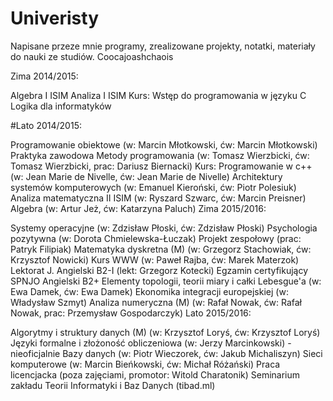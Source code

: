 # Univeristy
Napisane przeze mnie programy, zrealizowane projekty, notatki, materiały do nauki ze studiów.
Coocajoashchaois

Zima 2014/2015:

Algebra I ISIM 
Analiza I ISIM 
Kurs: Wstęp do programowania w języku C
Logika dla informatyków 

#Lato 2014/2015:

Programowanie obiektowe (w: Marcin Młotkowski, ćw: Marcin Młotkowski)
Praktyka zawodowa
Metody programowania (w: Tomasz Wierzbicki, ćw: Tomasz Wierzbicki, prac: Dariusz Biernacki)
Kurs: Programowanie w c++ (w: Jean Marie de Nivelle, ćw: Jean Marie de Nivelle)
Architektury systemów komputerowych (w: Emanuel Kieroński, ćw: Piotr Polesiuk)
Analiza matematyczna II ISIM (w: Ryszard Szwarc, ćw: Marcin Preisner)
Algebra (w: Artur Jeż, ćw: Katarzyna Paluch)
Zima 2015/2016:

Systemy operacyjne (w: Zdzisław Płoski, ćw: Zdzisław Płoski)
Psychologia pozytywna (w: Dorota Chmielewska-Łuczak)
Projekt zespołowy (prac: Patryk Filipiak)
Matematyka dyskretna (M) (w: Grzegorz Stachowiak, ćw: Krzysztof Nowicki)
Kurs WWW (w: Paweł Rajba, ćw: Marek Materzok)
Lektorat J. Angielski B2-I (lekt: Grzegorz Kotecki)
Egzamin certyfikujący SPNJO Angielski B2+
Elementy topologii, teorii miary i całki Lebesgue'a (w: Ewa Damek, ćw: Ewa Damek)
Ekonomika integracji europejskiej (w: Władysław Szmyt)
Analiza numeryczna (M) (w: Rafał Nowak, ćw: Rafał Nowak, prac: Przemysław Gospodarczyk)
Lato 2015/2016:

Algorytmy i struktury danych (M) (w: Krzysztof Loryś, ćw: Krzysztof Loryś)
Języki formalne i złożoność obliczeniowa (w: Jerzy Marcinkowski) - nieoficjalnie
Bazy danych (w: Piotr Wieczorek, ćw: Jakub Michaliszyn)
Sieci komputerowe (w: Marcin Bieńkowski, ćw: Michał Różański)
Praca licencjacka (poza zajęciami, promotor: Witold Charatonik)
Seminarium zakładu Teorii Informatyki i Baz Danych (tibad.ml)

